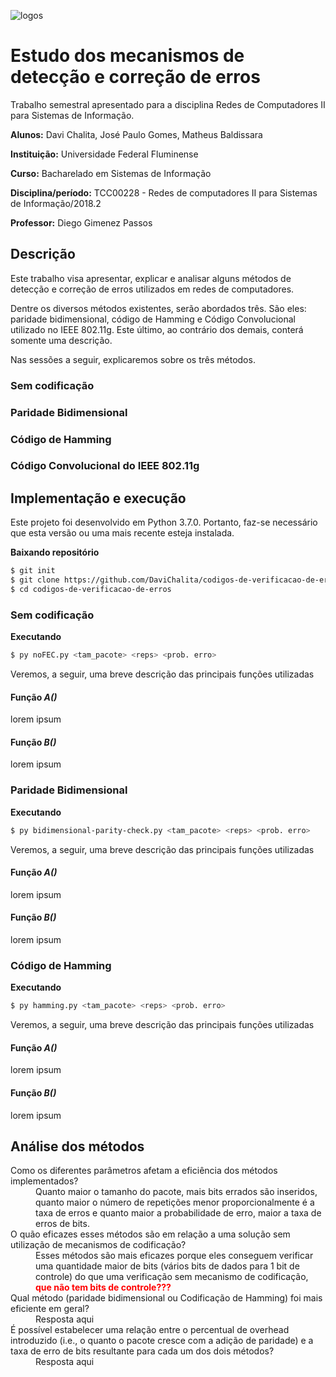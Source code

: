 ![logos](http://www.professores.uff.br/kowada/wp-content/uploads/sites/63/2017/08/UFF-IC-logos.png)
# Estudo dos mecanismos de detecção e correção de erros
Trabalho semestral apresentado para a disciplina Redes de Computadores II para Sistemas de Informação.

**Alunos:** Davi Chalita, José Paulo Gomes, Matheus Baldissara

**Instituição:** Universidade Federal Fluminense

**Curso:** Bacharelado em Sistemas de Informação

**Disciplina/período:** TCC00228 - Redes de computadores II para Sistemas de Informação/2018.2

**Professor:** Diego Gimenez Passos

## Descrição

Este trabalho visa apresentar, explicar e analisar alguns métodos de detecção e correção de erros utilizados em redes de computadores. 

Dentre os diversos métodos existentes, serão abordados três. São eles: paridade bidimensional, código de Hamming e Código Convolucional utilizado no IEEE 802.11g. Este último, ao contrário dos demais, conterá somente uma descrição.

Nas sessões a seguir, explicaremos sobre os três métodos.

### Sem codificação

### Paridade Bidimensional

### Código de Hamming

### Código Convolucional do IEEE 802.11g


## Implementação e execução

Este projeto foi desenvolvido em Python 3.7.0. Portanto, faz-se necessário que esta versão ou uma mais recente esteja instalada.

**Baixando repositório**
```bash
$ git init
$ git clone https://github.com/DaviChalita/codigos-de-verificacao-de-erros.git
$ cd codigos-de-verificacao-de-erros
```

### Sem codificação
**Executando**
```bash
$ py noFEC.py <tam_pacote> <reps> <prob. erro>
```

Veremos, a seguir, uma breve descrição das principais funções utilizadas
#### Função _A()_
lorem ipsum
#### Função _B()_
lorem ipsum


### Paridade Bidimensional
**Executando**
```bash
$ py bidimensional-parity-check.py <tam_pacote> <reps> <prob. erro>
```

Veremos, a seguir, uma breve descrição das principais funções utilizadas
#### Função _A()_
lorem ipsum
#### Função _B()_
lorem ipsum

### Código de Hamming
**Executando**
```bash
$ py hamming.py <tam_pacote> <reps> <prob. erro>
```

Veremos, a seguir, uma breve descrição das principais funções utilizadas
#### Função _A()_
lorem ipsum
#### Função _B()_
lorem ipsum


## Análise dos métodos

<dl>
  <dt>
    Como os diferentes parâmetros afetam a eficiência dos métodos implementados?
  <dt>
  <dd>
    Quanto maior o tamanho do pacote, mais bits errados são inseridos, quanto maior o número de repetições menor proporcionalmente é a taxa de erros e quanto maior a probabilidade de erro, maior a taxa de erros de bits.
  </dd>
  <dt>
    O quão eficazes esses métodos são em relação a uma solução sem utilização de mecanismos de codificação?
  <dt>
  <dd>
    Esses métodos são mais eficazes porque eles conseguem verificar uma quantidade maior de bits (vários bits de dados para 1 bit de controle) do que uma verificação sem mecanismo de codificação, <span style="color:red;"><b>que não tem bits de controle???</b></span>
  </dd>
  <dt>
    Qual método (paridade bidimensional ou Codificação de Hamming) foi mais eficiente em geral?
  <dt>
  <dd>
    Resposta aqui
  </dd>
  <dt>
    É possível estabelecer uma relação entre o percentual de overhead introduzido (i.e., o quanto o pacote cresce com a adição de
    paridade) e a taxa de erro de bits resultante para cada um dos dois métodos?
  <dt>
  <dd>
    Resposta aqui
  </dd>  
</dl>
